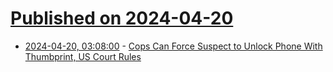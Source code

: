 # [Published on 2024-04-20](index.md)

* [2024-04-20, 03:08:00](https://soylentnews.org/article.pl?sid=24/04/19/1449227&from=rss) - [Cops Can Force Suspect to Unlock Phone With Thumbprint, US Court Rules](https://soylentnews.org/article.pl?sid=24/04/19/1449227&from=rss)
